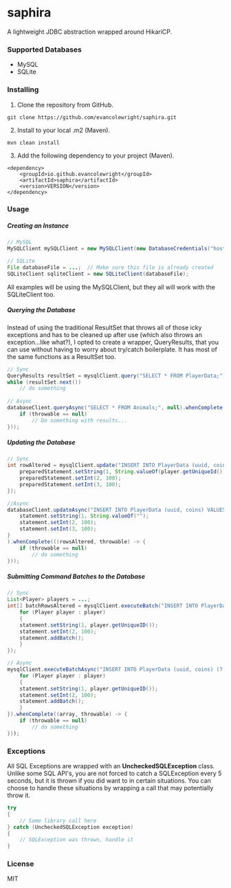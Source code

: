 # saphira
A lightweight JDBC abstraction wrapped around HikariCP.

### Supported Databases
- MySQL
- SQLite

### Installing
1. Clone the repository from GitHub.
```
git clone https://github.com/evancolewright/saphira.git
```
2. Install to your local .m2 (Maven).
```
mvn clean install
```
3. Add the following dependency to your project (Maven).
```
<dependency>
    <groupId>io.github.evancolewright</groupId>
    <artifactId>saphira</artifactId>
    <version>VERSION</version>
</dependency>
```

### Usage
##### Creating an Instance

```java
// MySQL
MySQLClient mySQLClient = new MySQLClient(new DatabaseCredentials("host", "database", "root", "password"));

// SQLite
File databaseFile = ...;  // Make sure this file is already created
SQLiteClient sqliteClient = new SQLiteClient(databaseFile);
```

All examples will be using the MySQLClient, but they all will work with the SQLiteClient too.

##### Querying the Database

Instead of using the traditional ResultSet that throws all of those icky exceptions and has to be cleaned up after use (which also throws an  exception...like what?), I opted to create a wrapper, QueryResults, that you can use without having to worry about try/catch boilerplate.  It  has most of the same functions as a ResultSet too.

```java
// Sync
QueryResults resultSet = mysqlClient.query("SELECT * FROM PlayerData;");
while (resultSet.next())
    // do something
	
// Async
databaseClient.queryAsync("SELECT * FROM Animals;", null).whenComplete(((queryResults, throwable) -> {
    if (throwable == null)
        // Do something with results...
}));
```

##### Updating the Database

```java
// Sync
int rowAltered = mysqlClient.update("INSERT INTO PlayerData (uuid, coins) VALUES (?, ?) ON DUPLICATE KEY UPDATE coins = coins + ?;", (statement) -> {
    preparedStatement.setString(1, String.valueOf(player.getUniqueId()));
    preparedStatement.setInt(2, 100);
    preparedStatement.setInt(3, 100);	
});

//Async
databaseClient.updateAsync("INSERT INTO PlayerData (uuid, coins) VALUES (?, ?) ON DUPLICATE KEY UPDATE coins = coins + ?;", (statement) -> {
    statement.setString(1, String.valueOf("");
    statement.setInt(2, 100);
    statement.setInt(3, 100);
}
).whenComplete(((rowsAltered, throwable) -> {
    if (throwable == null)
        // do something
}));
```

##### Submitting Command Batches to the Database

```java
// Sync
List<Player> players = ...;
int[] batchRowsAltered = mysqlClient.executeBatch("INSERT INTO PlayerData (uuid, coins) (?, ?);", (statement) -> {
    for (Player player : player)
    {
	statement.setString(1, player.getUniqueID());
	statement.setInt(2, 100);
	statement.addBatch();
    }
});

// Async
mysqlClient.executeBatchAsync("INSERT INTO PlayerData (uuid, coins) (?, ?);", (statement) -> {
    for (Player player : player)
    {
	statement.setString(1, player.getUniqueID());
	statement.setInt(2, 100);
	statement.addBatch();
    }
}).whenComplete((array, throwable) -> { 
    if (throwable == null)
        // do something
}));
```

### Exceptions

All SQL Exceptions are wrapped with an **UncheckedSQLException** class. Unlike some SQL API's, you are not forced to catch a SQLException every 5 seconds, but it is  thrown if you did want to in certain situations.  You can choose to handle these situations by wrapping a call that may potentially throw it.

```java
try
{
    // Some library call here
} catch (UncheckedSQLException exception)
{
    // SQLException was thrown, handle it
}
```

### License

MIT



